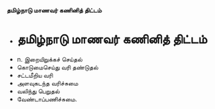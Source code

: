 **தமிழ்நாடு மாணவர் கணினித் திட்டம்**
- # தமிழ்நாடு மாணவர் கணினித் திட்டம்
- n. இறையிறுக்கச் செய்தல்
- கொடுமைசெய்து வரி தண்டுதல்
- சட்டமீறிய வரி
- அளவுகடந்த வரிச்சுமை
- வலிந்து பெறுதல்
- வேண்டாப்பணிச்சுமை.

